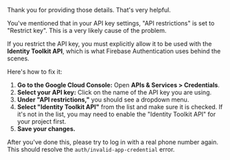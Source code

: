 Thank you for providing those details. That's very helpful.

You've mentioned that in your API key settings, "API restrictions" is set to "Restrict key". This is a very likely cause of the problem.

If you restrict the API key, you must explicitly allow it to be used with the **Identity Toolkit API**, which is what Firebase Authentication uses behind the scenes.

Here's how to fix it:

1.  **Go to the Google Cloud Console:** Open **APIs & Services > Credentials**.
2.  **Select your API key:** Click on the name of the API key you are using.
3.  **Under "API restrictions,"** you should see a dropdown menu.
4.  **Select "Identity Toolkit API"** from the list and make sure it is checked. If it's not in the list, you may need to enable the "Identity Toolkit API" for your project first.
5.  **Save your changes.**

After you've done this, please try to log in with a real phone number again. This should resolve the `auth/invalid-app-credential` error.